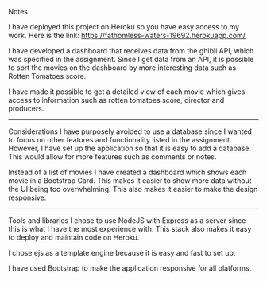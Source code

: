 Notes

I have deployed this project on Heroku so you have easy access to my work. 
Here is the link: https://fathomless-waters-19692.herokuapp.com/


I have developed a dashboard that receives data from the ghibli API, which was specified in the assignment. Since I get data from an API, it is possible to sort the movies on the dashboard by more interesting data such as Rotten Tomatoes score.

I have made it possible to get a detailed view of each movie which gives access to information such as rotten tomatoes score, director and producers.


___________________________________________________________________________________________________________________________________________
Considerations
I have purposely avoided to use a database since I wanted to focus on other features and functionality listed in the assignment. However, I have set up the application so that it is easy to add a database. This would allow for more features such as comments or notes.


Instead of a list of movies I have created a dashboard which shows each movie in a Bootstrap Card. This makes it easier to show more data without the UI being too overwhelming. This also makes it easier to make the design responsive.


___________________________________________________________________________________________________________________________________________
Tools and libraries
I chose to use NodeJS with Express as a server since this is what I have the most experience with. This stack also makes it easy to deploy and maintain code on Heroku.

I chose ejs as a template engine because it is easy and fast to set up. 

I have used Bootstrap to make the application responsive for all platforms.

